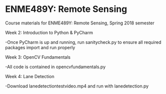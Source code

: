 # ENME489Y: Remote Sensing

Course materials for ENME489Y: Remote Sensing, Spring 2018 semester

Week 2: Introduction to Python & PyCharm

-Once PyCharm is up and running, run sanitycheck.py to ensure all required packages import and run properly

Week 3: OpenCV Fundamentals

-All code is contained in opencvfundamentals.py

Week 4: Lane Detection

-Download lanedetectiontestvideo.mp4 and run with lanedetection.py



